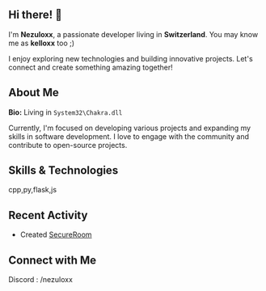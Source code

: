 ## Hi there! 👋

I'm **Nezuloxx**, a passionate developer living in **Switzerland**. You may know me as **kelloxx** too ;)

I enjoy exploring new technologies and building innovative projects. Let's connect and create something amazing together!

## About Me

**Bio:** Living in `System32\Chakra.dll`

Currently, I'm focused on developing various projects and expanding my skills in software development. I love to engage with the community and contribute to open-source projects.

## Skills & Technologies

cpp,py,flask,js

## Recent Activity

- Created [SecureRoom](https://github.com/NezuloxxJW/SecureRoom)

## Connect with Me

Discord : /nezuloxx
